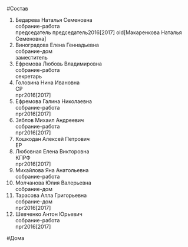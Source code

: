 #Состав  
1. Бедарева Наталья Семеновна  
    собрание-работа  
    председатель председатель2016[2017] old[Макаренкова Наталья Семеновна]  
2. Виноградова Елена Геннадьевна  
    собрание-дом  
    заместитель  
3. Ефремова Любовь Владимировна  
    собрание-работа  
    секретарь  
4. Головина Нина Ивановна  
    СР  
    прг2016[2017]  
5. Ефремова Галина Николаевна  
    собрание-работа  
    прг2016[2017]  
6. Зяблов Михаил Андреевич  
    собрание-работа  
    прг2016[2017]  
7. Кошкодан Алексей Петрович  
    ЕР  
8. Любовная Елена Викторовна  
    КПРФ  
    прг2016[2017]  
9. Михайлова Яна Анатольевна  
    собрание-работа  
10. Молчанова Юлия Валерьевна  
    собрание-дом  
11. Тарасова Алла Григорьевна  
    собрание-дом  
    прг2016[2017]  
12. Шевченко Антон Юрьевич  
    собрание-работа  
    прг2016[2017]  
  
#Дома  
